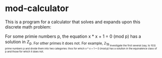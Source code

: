 # mod-calculator
This is a program for a calculator that solves and expands upon this discrete math problem:

For some primie numbers p, the equation x * x + 1 = 0 (mod p) has a solution in ℤ<sub>p. For other primes it does not. For example, ℤ<sub>19<sub>
Investigate the first several (say, to 103) prime numbers p and divide them into two categories: thos for which x * x + 1 = 0 (mod p) has a solution in the equivalence class of p and those for which it does not.
